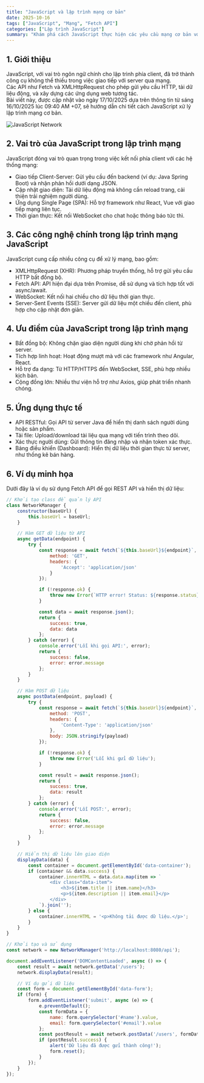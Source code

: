 ```yaml
---
title: "JavaScript và lập trình mạng cơ bản"
date: 2025-10-16
tags: ["JavaScript", "Mạng", "Fetch API"]
categories: ["Lập trình JavaScript"]
summary: "Khám phá cách JavaScript thực hiện các yêu cầu mạng cơ bản với Fetch API và XMLHttpRequest, cập nhật ngày 17/10/2025."
---
```


## 1. Giới thiệu

JavaScript, với vai trò ngôn ngữ chính cho lập trình phía client, đã trở thành công cụ không thể thiếu trong việc giao tiếp với server qua mạng.  
Các API như Fetch và XMLHttpRequest cho phép gửi yêu cầu HTTP, tải dữ liệu động, và xây dựng các ứng dụng web tương tác.  
Bài viết này, được cập nhật vào ngày 17/10/2025 dựa trên thông tin từ sáng 16/10/2025 lúc 09:40 AM +07, sẽ hướng dẫn chi tiết cách JavaScript xử lý lập trình mạng cơ bản.

![JavaScript Network](https://nhittt29.github.io/MyTechTales/images/js-network.png "JavaScript và mạng")

## 2. Vai trò của JavaScript trong lập trình mạng

JavaScript đóng vai trò quan trọng trong việc kết nối phía client với các hệ thống mạng:

- Giao tiếp Client-Server: Gửi yêu cầu đến backend (ví dụ: Java Spring Boot) và nhận phản hồi dưới dạng JSON.
- Cập nhật giao diện: Tải dữ liệu động mà không cần reload trang, cải thiện trải nghiệm người dùng.
- Ứng dụng Single Page (SPA): Hỗ trợ framework như React, Vue với giao tiếp mạng liên tục.
- Thời gian thực: Kết nối WebSocket cho chat hoặc thông báo tức thì.

## 3. Các công nghệ chính trong lập trình mạng JavaScript

JavaScript cung cấp nhiều công cụ để xử lý mạng, bao gồm:

- XMLHttpRequest (XHR): Phương pháp truyền thống, hỗ trợ gửi yêu cầu HTTP bất đồng bộ.
- Fetch API: API hiện đại dựa trên Promise, dễ sử dụng và tích hợp tốt với async/await.
- WebSocket: Kết nối hai chiều cho dữ liệu thời gian thực.
- Server-Sent Events (SSE): Server gửi dữ liệu một chiều đến client, phù hợp cho cập nhật đơn giản.

## 4. Ưu điểm của JavaScript trong lập trình mạng

- Bất đồng bộ: Không chặn giao diện người dùng khi chờ phản hồi từ server.
- Tích hợp linh hoạt: Hoạt động mượt mà với các framework như Angular, React.
- Hỗ trợ đa dạng: Từ HTTP/HTTPS đến WebSocket, SSE, phù hợp nhiều kịch bản.
- Cộng đồng lớn: Nhiều thư viện hỗ trợ như Axios, giúp phát triển nhanh chóng.

## 5. Ứng dụng thực tế

- API RESTful: Gọi API từ server Java để hiển thị danh sách người dùng hoặc sản phẩm.
- Tải file: Upload/download tài liệu qua mạng với tiến trình theo dõi.
- Xác thực người dùng: Gửi thông tin đăng nhập và nhận token xác thực.
- Bảng điều khiển (Dashboard): Hiển thị dữ liệu thời gian thực từ server, như thống kê bán hàng.

## 6. Ví dụ minh họa

Dưới đây là ví dụ sử dụng Fetch API để gọi REST API và hiển thị dữ liệu:

```javascript
// Khởi tạo class để quản lý API
class NetworkManager {
    constructor(baseUrl) {
        this.baseUrl = baseUrl;
    }

    // Hàm GET dữ liệu từ API
    async getData(endpoint) {
        try {
            const response = await fetch(`${this.baseUrl}${endpoint}`, {
                method: 'GET',
                headers: {
                    'Accept': 'application/json'
                }
            });

            if (!response.ok) {
                throw new Error(`HTTP error! Status: ${response.status}`);
            }

            const data = await response.json();
            return {
                success: true,
                data: data
            };
        } catch (error) {
            console.error('Lỗi khi gọi API:', error);
            return {
                success: false,
                error: error.message
            };
        }
    }

    // Hàm POST dữ liệu
    async postData(endpoint, payload) {
        try {
            const response = await fetch(`${this.baseUrl}${endpoint}`, {
                method: 'POST',
                headers: {
                    'Content-Type': 'application/json'
                },
                body: JSON.stringify(payload)
            });

            if (!response.ok) {
                throw new Error('Lỗi khi gửi dữ liệu');
            }

            const result = await response.json();
            return {
                success: true,
                data: result
            };
        } catch (error) {
            console.error('Lỗi POST:', error);
            return {
                success: false,
                error: error.message
            };
        }
    }

    // Hiển thị dữ liệu lên giao diện
    displayData(data) {
        const container = document.getElementById('data-container');
        if (container && data.success) {
            container.innerHTML = data.data.map(item => `
                <div class="data-item">
                    <h3>${item.title || item.name}</h3>
                    <p>${item.description || item.email}</p>
                </div>
            `).join('');
        } else {
            container.innerHTML = '<p>Không tải được dữ liệu.</p>';
        }
    }
}

// Khởi tạo và sử dụng
const network = new NetworkManager('http://localhost:8080/api');

document.addEventListener('DOMContentLoaded', async () => {
    const result = await network.getData('/users');
    network.displayData(result);

    // Ví dụ gửi dữ liệu
    const form = document.getElementById('data-form');
    if (form) {
        form.addEventListener('submit', async (e) => {
            e.preventDefault();
            const formData = {
                name: form.querySelector('#name').value,
                email: form.querySelector('#email').value
            };
            const postResult = await network.postData('/users', formData);
            if (postResult.success) {
                alert('Dữ liệu đã được gửi thành công!');
                form.reset();
            }
        });
    }
});
